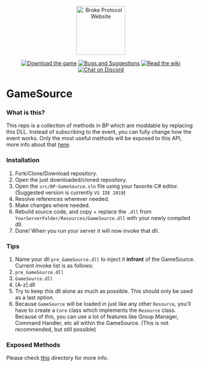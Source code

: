 <p align="center">
    <a href="http://brokeprotocol.com/">
        <img src="https://brokeprotocol.com/wp-content/uploads/Title.jpg" height="130" alt="Broke Protocol Website"></a>
</p>
<p align="center">
    <a href="http://store.steampowered.com/app/696370/BROKE_PROTOCOL_Online_City_RPG/">
        <img src="https://img.shields.io/badge/Steam-$4.99USD-7289DA.svg" alt="Download the game"></a>
    <a href="https://github.com/broke-protocol/issues/issues">
        <img src="https://img.shields.io/badge/Post-Bugs and Suggestions-7289DA.svg" alt="Bugs and Suggestions"></a>
    <a href="https://github.com/broke-protocol/wiki/wiki">
        <img src="https://img.shields.io/badge/Docs-Wiki-7289DA.svg" alt="Read the wiki"></a>
    <a href="https://discord.gg/WpdNCDw">
        <img src="https://discordapp.com/api/guilds/312436123278376961/embed.png" alt="Chat on Discord"></a>
</p>

# GameSource

### What is this?
This repo is a collection of methods in BP which are moddable by replacing this DLL. Instead of subscribing to the event, you can fully change how the event works. Only the most useful methods will be exposed to this API, more info about that [here](#exposed-methods).


### Installation
1. Fork/Clone/Download repository.
2. Open the just downloaded/cloned repository.
3. Open the `src/BP-GameSource.sln` file using your favorite C# editor. (Suggested version is currently `VS IDE 2019`)
4. Resolve references wherever needed.
5. Make changes where needed.
6. Rebuild source code, and copy + replace the `.dll` from `YourServerFolder/Resources/GameSource.dll` with your newly compiled dll.
7. Done! When you run your server it will now invoke that dll.

### Tips
1. Name your dll `pre_GameSource.dll` to inject it **infront** of the GameSource. Current invoke list is as follows:
  1. `pre_GameSource.dll`
  2. `GameSource.dll`
  3. [A-z].dll
2. Try to keep this dll alone as much as possible. This should only be used as a last option.
3. Because `GameSource` will be loaded in just like any other `Resource`, you'll have to create a `Core` class which implements the `Resource` class. Because of this, you can use a lot of features like Group Manager, Command Handler, etc all within the GameSource. (This is not recommended, but still possible)

### Exposed Methods
Please check [this](https://github.com/broke-protocol/source/blob/master/src/BP-GameSource/Types/) directory for more info.

